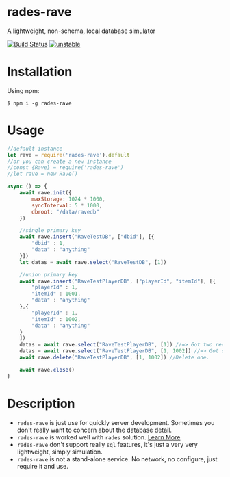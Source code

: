 # rades-rave
A lightweight, non-schema, local database simulator

[![Build Status](https://travis-ci.org/moriyalb/shutil.js.svg?branch=master)](https://travis-ci.org/moriyalb/shutil.js)
[![unstable](http://badges.github.io/stability-badges/dist/unstable.svg)](http://github.com/badges/stability-badges)

# Installation

Using npm:
```shell
$ npm i -g rades-rave
```

# Usage

```js
//default instance
let rave = require('rades-rave').default
//or you can create a new instance
//const {Rave} = require('rades-rave')
//let rave = new Rave()

async () => {
	await rave.init({
		maxStorage: 1024 * 1000,
		syncInterval: 5 * 1000,
		dbroot: "/data/ravedb"
	})

	//single primary key
	await rave.insert("RaveTestDB", ["dbid"], [{
		"dbid" : 1,
		"data" : "anything"
	}])
	let datas = await rave.select("RaveTestDB", [1])

	//union primary key
	await rave.insert("RaveTestPlayerDB", ["playerId", "itemId"], [{
		"playerId" : 1,
		"itemId" : 1001,
		"data" : "anything"
	},{
		"playerId" : 1,
		"itemId" : 1002,
		"data" : "anything"
	}
	])
	datas = await rave.select("RaveTestPlayerDB", [1]) //=> Got two records
	datas = await rave.select("RaveTestPlayerDB", [1, 1002]) //=> Got one records
	await rave.delete("RaveTestPlayerDB", [1, 1002]) //Delete one.

	await rave.close()
}
```

# Description

* `rades-rave` is just use for quickly server development. Sometimes you don't really want to concern about the database detail.
* `rades-rave` is worked well with `rades` solution. [Learn More](https://github.com/moriyalb/rades)
* `rades-rave` don't support really `sql` features, it's just a very very lightweight, simply simulation.
* `rades-rave` is not a stand-alone service. No network, no configure, just require it and use. 